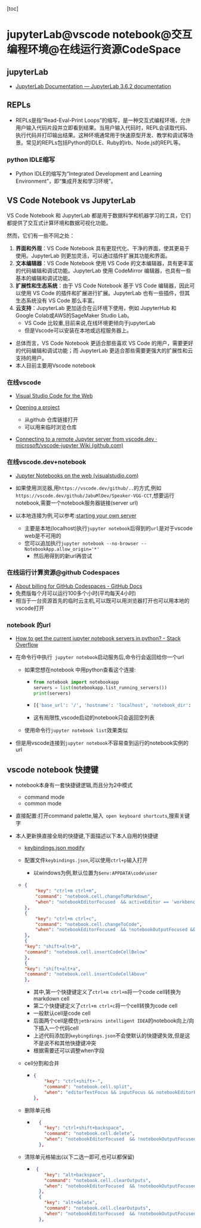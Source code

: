 [toc]

# jupyterLab@vscode notebook@交互编程环境@在线运行资源CodeSpace

## jupyterLab

- [JupyterLab Documentation — JupyterLab 3.6.2 documentation](https://jupyterlab.readthedocs.io/en/stable/)



## REPLs

- REPLs是指“Read-Eval-Print Loops”的缩写，是一种交互式编程环境，允许用户输入代码片段并立即看到结果。当用户输入代码时，REPL会读取代码、执行代码并打印输出结果。这种环境通常用于快速原型开发、教学和调试等场景。常见的REPLs包括Python的IDLE、Ruby的irb、Node.js的REPL等。

### python IDLE缩写

- Python IDLE的缩写为“Integrated Development and Learning Environment”，即“集成开发和学习环境”。

## VS Code Notebook vs JupyterLab

VS Code Notebook 和 JupyterLab 都是用于数据科学和机器学习的工具，它们都提供了交互式计算环境和数据可视化功能。

然而，它们有一些不同之处：

1. **界面和外观**：VS Code Notebook 具有更现代化、干净的界面，使其更易于使用。JupyterLab 则更加灵活，可以通过插件扩展其功能和界面。
2. **文本编辑器**：VS Code Notebook 使用 VS Code 的文本编辑器，具有更丰富的代码编辑和调试功能。JupyterLab 使用 CodeMirror 编辑器，也具有一些基本的编辑和调试功能。
3. **扩展性和生态系统**：由于 VS Code Notebook 基于 VS Code 编辑器，因此可以使用 VS Code 的插件和扩展进行扩展。JupyterLab 也有一些插件，但其生态系统没有 VS Code 那么丰富。
4. **云支持**：JupyterLab 更加适合在云环境下使用，例如 JupyterHub 和 Google Colab或AWS的SageMaker Studio Lab。
   - VS Code 比较重,目前来说,在线环境更倾向于jupyterLab
   - 但是Vscode可以安装在本地或远程服务器上。

- 总体而言，VS Code Notebook 更适合那些喜欢 VS Code 的用户，需要更好的代码编辑和调试功能；而 JupyterLab 更适合那些需要更强大的扩展性和云支持的用户。
- 本人目前主要用Vscode notebook

### 在线vscode

- [Visual Studio Code for the Web](https://code.visualstudio.com/docs/editor/vscode-web#_opening-a-project)
- [Opening a project](https://code.visualstudio.com/docs/editor/vscode-web#_opening-a-project)
  - 从github 仓库链接打开
  - 可以用来临时浏览仓库

- [Connecting to a remote Jupyter server from vscode.dev · microsoft/vscode-jupyter Wiki (github.com)](https://github.com/microsoft/vscode-jupyter/wiki/Connecting-to-a-remote-Jupyter-server-from-vscode.dev)

### 在线vscode.dev+notebook

- [Jupyter Notebooks on the web (visualstudio.com)](https://code.visualstudio.com/docs/datascience/notebooks-web)

- 如果使用浏览器,用`https://vscode.dev/github/..`的方式,例如`https://vscode.dev/github/JabuMlDev/Speaker-VGG-CCT`,想要运行notebook,需要一个notebook服务器链接(server url)
- 以本地连接为例,可以参考:[starting your own server](https://github.com/microsoft/vscode-jupyter/wiki/Connecting-to-a-remote-Jupyter-server-from-vscode.dev#starting-your-own-server)
  - 主要是本地(localhost)执行`jupyter notebook`后得到的`url`是对于vscode web是不可用的
  - 您可以追加执行`jupyter notebook --no-browser --NotebookApp.allow_origin='*'`
    - 然后用得到的新url再尝试

### 在线运行计算资源@github Codespaces

- [About billing for GitHub Codespaces - GitHub Docs](https://docs.github.com/en/billing/managing-billing-for-github-codespaces/about-billing-for-github-codespaces)
- 免费版每个月可以运行100多个小时(平均每天4小时)
- 相当于一台资源首先的临时云主机,可以既可以用浏览器打开也可以用本地的vscode打开

### notebook 的url

- [How to get the current jupyter notebook servers in python? - Stack Overflow](https://stackoverflow.com/questions/41782255/how-to-get-the-current-jupyter-notebook-servers-in-python)

- 在命令行中执行` jupyter notebook`启动服务后,命令行会返回给你一个url

  - 如果您想在notebook 中用python查看这个连接:

    - ```python
      from notebook import notebookapp
      servers = list(notebookapp.list_running_servers())
      print(servers)
      ```

    - ```bash
      [{'base_url': '/', 'hostname': 'localhost', 'notebook_dir': 'D:\\repos\\CCSER\\emotion-recognition-using-speech', 'password': False, 'pid': 9684, 'port': 8888, 'secure': False, 'sock': '', 'token': 'ac4e4b1ed699db8088af6cce640998ec3882b06454976dfb', 'url': 'http://localhost:8888/'}]
      ```

    - 这有局限性,vscode启动的notebook只会返回空列表

  - 使用命令行`jupyter notebook list`效果类似

- 但是用vscode连接到`jupyter notebook`不容易查到运行的notebook实例的url

  

## vscode notebook 快捷键

- notebook本身有一套快捷键逻辑,而且分为2中模式

  - command mode
  - common mode

- 直接配置:打开command palette,输入` open keyboard shortcuts`,搜索关键字

- 本人更新换直接全局的快捷键,下面描述以下本人自用的快捷键

  - [keybindings.json modify](https://code.visualstudio.com/docs/getstarted/keybindings#_advanced-customization)

  - 配置文件`keybindings.json`,可以使用`ctrl+p`输入打开

    - 以windows为例,默认位置为`$env:APPDATA\code\user`

  - ```json
    {
        "key": "ctrl+m ctrl+m",
        "command": "notebook.cell.changeToMarkdown",
        "when": "notebookEditorFocused  && activeEditor == 'workbench.editor.notebook' && notebookCellType == 'code'"
    },
    {
        "key": "ctrl+m ctrl+c",
        "command": "notebook.cell.changeToCode",
        "when": "notebookEditorFocused  && !notebookOutputFocused && activeEditor == 'workbench.editor.notebook' && notebookCellType == 'markup'"
    },
    {
    "key": "shift+alt+b",
    "command": "notebook.cell.insertCodeCellBelow"
    },
    {
    "key": "shift+alt+a",
    "command": "notebook.cell.insertCodeCellAbove"
    },
    ```

    - 其中,第一个快捷键定义了`ctrl+m ctrl+m`将一个code cell转换为markdown cell
    - 第二个快捷键定义了`ctrl+m ctrl+c`将一个cell转换为code cell
    - 一般默认cell是code cell
    - 后面两个cell是模仿`jetbrains intelligent IDEA`的notebook向上/向下插入一个代码cell
    - 上述代码添加到`keybingdings.json`不会使默认的快捷键失效,但是这不是说不和其他快捷键冲突
    - 根据需要还可以调整when字段

  - cell分割和合并

    - ```json
      {
          "key": "ctrl+shift+-",
          "command": "notebook.cell.split",
          "when": "editorTextFocus && inputFocus && notebookEditorFocused && !notebookOutputFocused"
      },
      ```

  - 删除单元格

    - ```json
        {
          "key": "ctrl+shift+backspace",
          "command": "notebook.cell.delete",
          "when": "notebookEditorFocused  && !notebookOutputFocused"
        },
      ```

  - 清除单元格输出(以下二选一即可,也可以都保留)

    - ```json
       {
          "key": "alt+backspace",
          "command": "notebook.cell.clearOutputs",
          "when": "notebookEditorFocused  && !notebookOutputFocused"
        },
        {
          "key": "alt+delete",
          "command": "notebook.cell.clearOutputs",
          "when": "notebookEditorFocused  && !notebookOutputFocused"
        },
      ```

      

